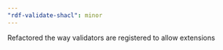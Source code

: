 ```yaml
---
"rdf-validate-shacl": minor
---
```


Refactored the way validators are registered to allow extensions

